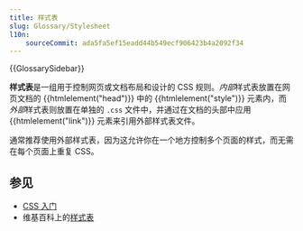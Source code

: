 ```yaml
---
title: 样式表
slug: Glossary/Stylesheet
l10n:
    sourceCommit: ada5fa5ef15eadd44b549ecf906423b4a2092f34
---
```


{{GlossarySidebar}}

**样式表**是一组用于控制网页或文档布局和设计的 CSS 规则。*内部*样式表放置在网页文档的 {{htmlelement("head")}} 中的 {{htmlelement("style")}} 元素内，而*外部*样式表则放置在单独的 `.css` 文件中，并通过在文档的头部中应用 {{htmlelement("link")}} 元素来引用外部样式表文件。

通常推荐使用外部样式表，因为这允许你在一个地方控制多个页面的样式，而无需在每个页面上重复 CSS。

## 参见

- [CSS 入门](/zh-CN/docs/Learn/CSS/First_steps)
- 维基百科上的[样式表](https://zh.wikipedia.org/wiki/样式表)
